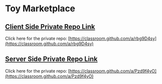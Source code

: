 # Toy Marketplace 
## [Client Side Private Repo Link](https://classroom.github.com/a/rbg9D4sy)
Click here for the private repo: [https://classroom.github.com/a/rbg9D4sy](https://classroom.github.com/a/rbg9D4sy)



## [Server Side Private Repo Link](https://classroom.github.com/a/Pzd9f4yO)
Click here for the private repo: [https://classroom.github.com/a/Pzd9f4yO](https://classroom.github.com/a/Pzd9f4yO)